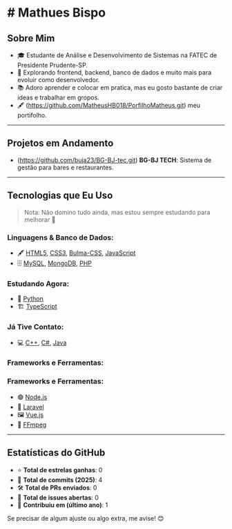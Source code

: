 # # Mathues Bispo

## Sobre Mim
- 🎓 Estudante de Análise e Desenvolvimento de Sistemas na FATEC de Presidente Prudente-SP.
- 🚀 Explorando frontend, backend, banco de dados e muito mais para evoluir como desenvolvedor.
- 📚 Adoro aprender e colocar em pratica, mas eu gosto bastante de criar ideas e trabalhar em gropos.
- 🖋️ (https://github.com/MatheusHB018/PorfilhoMatheus.git) meu portifolho.

---

## Projetos em Andamento
- (https://github.com/buja23/BG-BJ-tec.git) **BG-BJ TECH**: Sistema de gestão para bares e restaurantes.

---

## Tecnologias que Eu Uso
> Nota: Não domino tudo ainda, mas estou sempre estudando para melhorar 💪

### Linguagens & Banco de Dados:
- 🖋️ [HTML5](https://www.w3.org/TR/2014/REC-html5-20141028/), [CSS3](https://www.w3.org/Style/CSS/Overview.en.html), [Bulma-CSS](https://bulma.io/), [JavaScript](https://developer.mozilla.org/en-US/docs/Web/JavaScript)
- 🗄️ [MySQL](https://www.mysql.com/), [MongoDB](https://www.mongodb.com/), [PHP](https://www.php.net/)

### Estudando Agora:
- 🐍 [Python](https://www.python.org/)
- 🏗️ [TypeScript](https://www.typescriptlang.org/)

### Já Tive Contato:
- 💻 [C++](https://cplusplus.com/), [C#](https://dotnet.microsoft.com/en-us/languages/csharp), [Java](https://www.java.com/en/)

### Frameworks e Ferramentas:
### Frameworks e Ferramentas:
- 🟢 [Node.js](https://nodejs.org/)
- 🦅 [Laravel](https://laravel.com/)
- 🖼️ [Vue.js](https://vuejs.org/)
- 🎥 [FFmpeg](https://ffmpeg.org/)

---

## Estatísticas do GitHub
- ⭐ **Total de estrelas ganhas**: 0
- 📑 **Total de commits (2025)**: 4
- 🛠️ **Total de PRs enviados**: 0
- 🐞 **Total de issues abertas**: 0
- 🌟 **Contribuiu em (último ano)**: 1

Se precisar de algum ajuste ou algo extra, me avise! 😊
